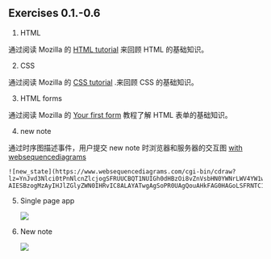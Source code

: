 ## Exercises 0.1.-0.6

1. HTML

通过阅读 Mozilla 的
[HTML tutorial](https://developer.mozilla.org/en-US/docs/Learn/Getting_started_with_the_web/HTML_basics)
来回顾 HTML 的基础知识。

2. CSS

通过阅读 Mozilla 的
[CSS tutorial](https://developer.mozilla.org/en-US/docs/Learn/Getting_started_with_the_web/CSS_basics)
.来回顾 CSS 的基础知识。

3. HTML forms

通过阅读 Mozilla 的
[Your first form](https://developer.mozilla.org/en-US/docs/Learn/HTML/Forms/Your_first_HTML_form)
教程了解 HTML 表单的基础知识。

4. new note

通过时序图描述事件，用户提交 new note 时浏览器和服务器的交互图
[with websequencediagrams](https://fullstack-exampleapp.herokuapp.com/notes) 

    ![new_state](https://www.websequencediagrams.com/cgi-bin/cdraw?lz=YnJvd3Nlci0tPnNlcnZlcjogSFRUUCBQT1NUIGh0dHBzOi8vZnVsbHN0YWNrLWV4YW1wbGVhcHAuaGVyb2t1YXBwLmNvbS9uZXdfbm90ZQoKbm90ZSBvdmVyIABKBwoAXAcgcHVzaCB0aGUgbmV3IHN0YXRlIHRvIG5vdGVzCmVuZAAFBQoKAIEBBi0-AIESBzogMzAyIHJlZGlyZWN0IHRvIC8ALAYATwgAgSoPR0UAgQouAHkFAG0HAGoLSFRNTC1jb2RlACFGbWFpbi5jcwBWFAASCQAfSmoATxlqcwCDFQwAglsIAIMZCXN0YXJ0cyBleGVjdXRpbmcganMAgX8GdGhhdCByZXF1ZXN0cyBKU09OIGRhdGEgZnJvbQCDYQcAgzgLAIJVRWRhdGEuanNvbgCDCxNbeyBjb250ZW50OiAiSFRNTCBpcyBlYXN5IiwgZGF0ZTogIjIwMTktMDUtMjMiIH0sIC4uLl0AgV4dAIFuBmVzAIUcBWV2ZW50IGhhbmRsZXIAgXUIbmRlcnMAhSkGIHRvIGRpc3BsYXkAhTAK&s=default)
    
5. Single page app

    ![](https://www.websequencediagrams.com/cgi-bin/cdraw?lz=YnJvd3Nlci0-c2VydmVyOiBIVFRQIEdFVCBodHRwczovL2Z1bGxzdGFjay1leGFtcGxlYXBwLmhlcm9rdWFwcC5jb20vc3BhCgA6Bi0tPgBLBzogSFRNTC1jb2RlCgAgRW1haW4uY3NzAFcTABIJAIEGSC5qAFMUABIHCm5vdGUgb3ZlciAAgWQIAIFaCCBzdGFydHMgZXhlY3V0aW5nIGpzAIF9BnRoYXQgcmVxdWVzdHMgSlNPTiBkYXRhIGZyb20gAIJ2BgplbmQgbm90ZQoAgWtGZGF0YS5qc29uAIMJE1t7IGNvbnRlbnQ6ICJIVE1MIGlzIGVhc3kiLCBkYXRlOiAiMjAxOS0wNS0yMyIgfSwgLi4uXQCBXh0AgW4GZXMgdGhlIGV2ZW50IGhhbmRsZXIAgXUIbmRlcnMAgV0FcyB0byBkaXNwbGF5AIFtCg&s=default)

6. New note

    ![](https://www.websequencediagrams.com/cgi-bin/cdraw?lz=Cm5vdGUgb3ZlciBicm93c2VyOgoAAgcgZXhlY3V0ZXMgdGhlIGV2ZW50IGhhbmRsZXIKdGhhdCBnZXQgbmV3XwA-BWFuZCBwdXNoIGl0IHRvAC4Fbm90ZXMKYW5kIHVwZGF0AAoHIGxpc3QgdmlldwplbmQAIAUKAGsILT5zZXJ2ZXI6IEhUVFAgUE9TVCBodHRwczovL2Z1bGxzdGFjay1leGFtcGxlYXBwLmhlcm9rdWFwcC5jb20vAIEFCF9zcGEKCgBFBi0tPgCBUQggcmVzcG9uc2Ugc3RhdGUgY3JlYXRlZAoK&s=default)

